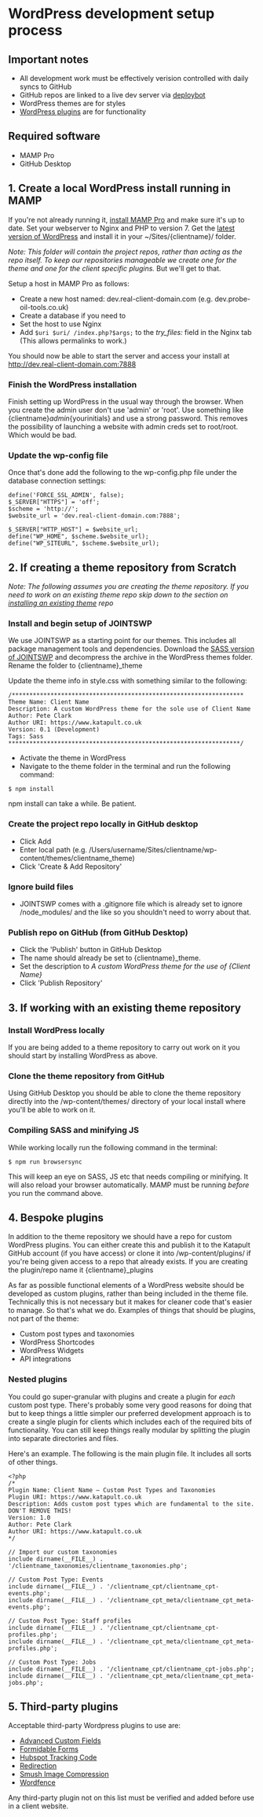 # WordPress development setup process

## Important notes

- All development work must be effectively verision controlled with daily syncs to GitHub
- GitHub repos are linked to a live dev server via [deploybot](https://github.com/katapultstudios/KatapultStandards#deploymentintegration-deploybot) 
- WordPress themes are for styles
- [WordPress plugins](#4-bespoke-plugins) are for functionality 


## Required software
- MAMP Pro
- GitHub Desktop

## 1. Create a local WordPress install running in MAMP
If you're not already running it, [install MAMP Pro](https://www.mamp.info/en/downloads/) and make sure it's up to date. Set your webserver to Nginx and PHP to version 7. Get the [latest version of WordPress](https://wordpress.org/download/) and install it in your ~/Sites/{clientname}/ folder.    

*Note: This folder will _contain_ the project repos, rather than acting as the repo itself. To keep our repositories manageable we create one for the theme and one for the _client specific_ plugins.* But we'll get to that.

Setup a host in MAMP Pro as follows: 
- Create a new host named: dev.real-client-domain.com (e.g. dev.probe-oil-tools.co.uk)
- Create a database if you need to
- Set the host to use Nginx
- Add `$uri $uri/ /index.php?$args;` to the _try_files:_ field in the Nginx tab (This allows permalinks to work.)

You should now be able to start the server and access your install at http://dev.real-client-domain.com:7888

### Finish the WordPress installation

Finish setting up WordPress in the usual way through the browser. When you create the admin user don't use 'admin' or 'root'. Use something like {clientname}_admin_{yourinitials} and use a strong password. This removes the possibility of launching a website with admin creds set to root/root. Which would be bad.

### Update the wp-config file

Once that's done add the following to the wp-config.php file under the database connection settings: 

```
define('FORCE_SSL_ADMIN', false);
$_SERVER["HTTPS"] = 'off';
$scheme = 'http://';
$website_url = 'dev.real-client-domain.com:7888';

$_SERVER["HTTP_HOST"] = $website_url;
define("WP_HOME", $scheme.$website_url);
define("WP_SITEURL", $scheme.$website_url);
```

## 2. If creating a theme repository from Scratch

*Note: The following assumes you are creating the theme repository. If you need to work on an existing theme repo skip down to the section on [installing an existing theme](#3-working-with-an-existing-theme-repository) repo*

### Install and begin setup of JOINTSWP

We use JOINTSWP as a starting point for our themes. This includes all package management tools and dependencies. Download the [SASS version of JOINTSWP](http://jointswp.com/) and decompress the archive in the WordPress themes folder. Rename the folder to {clientname}_theme

Update the theme info in style.css with something similar to the following:
```
/******************************************************************
Theme Name: Client Name
Description: A custom WordPress theme for the sole use of Client Name
Author: Pete Clark
Author URI: https://www.katapult.co.uk
Version: 0.1 (Development)
Tags: Sass
******************************************************************/
```
- Activate the theme in WordPress
- Navigate to the theme folder in the terminal and run the following command:
```
$ npm install
```
npm install can take a while. Be patient. 

### Create the project repo locally in GitHub desktop
- Click Add
- Enter local path (e.g. /Users/username/Sites/clientname/wp-content/themes/clientname_theme)
- Click 'Create & Add Repository'

### Ignore build files
- JOINTSWP comes with a .gitignore file which is already set to ignore /node_modules/ and the like so you shouldn't need to worry about that.

### Publish repo on GitHub (from GitHub Desktop)
- Click the 'Publish' button in GitHub Desktop
- The name should already be set to {clientname}_theme. 
- Set the description to _A custom WordPress theme for the use of {Client Name}_
- Click 'Publish Repository'

## 3. If working with an existing theme repository

### Install WordPress locally
If you are being added to a theme repository to carry out work on it you should start by installing WordPress as above. 

### Clone the theme repository from GitHub
Using GitHub Desktop you should be able to clone the theme repository directly into the /wp-content/themes/ directory of your local install where you'll be able to work on it. 

### Compiling SASS and minifying JS

While working locally run the following command in the terminal:
```
$ npm run browsersync
```
This will keep an eye on SASS, JS etc that needs compiling or minifying. It will also reload your browser automatically. MAMP must be running _before_ you run the command above.

## 4. Bespoke plugins

In addition to the theme repository we should have a repo for custom WordPress plugins. You can either create this and publish it to the Katapult GitHub account (if you have access) or clone it into /wp-content/plugins/ if you're being given access to a repo that already exists. If you are creating the plugin/repo name it {clientname}_plugins

As far as possible functional elements of a WordPress website should be developed as custom plugins, rather than being included in the theme file. Technically this is not necessary but it makes for cleaner code that's easier to manage. So that's what we do. Examples of things that should be plugins, not part of the theme:

- Custom post types and taxonomies
- WordPress Shortcodes
- WordPress Widgets
- API integrations

### Nested plugins

You could go super-granular with plugins and create a plugin for _each_ custom post type. There's probably some very good reasons for doing that but to keep things a little simpler our preferred development approach is to create a single plugin for clients which includes each of the required bits of functionality. You can still keep things really modular by splitting the plugin into separate directories and files.

Here's an example. The following is the main plugin file. It includes all sorts of other things.

```
<?php
/*
Plugin Name: Client Name — Custom Post Types and Taxonomies
Plugin URI: https://www.katapult.co.uk
Description: Adds custom post types which are fundamental to the site. DON'T REMOVE THIS!
Version: 1.0
Author: Pete Clark
Author URI: https://www.katapult.co.uk
*/

// Import our custom taxonomies
include dirname(__FILE__) . '/clientname_taxonomies/clientname_taxonomies.php';

// Custom Post Type: Events
include dirname(__FILE__) . '/clientname_cpt/clientname_cpt-events.php';
include dirname(__FILE__) . '/clientname_cpt_meta/clientname_cpt_meta-events.php';

// Custom Post Type: Staff profiles
include dirname(__FILE__) . '/clientname_cpt/clientname_cpt-profiles.php';
include dirname(__FILE__) . '/clientname_cpt_meta/clientname_cpt_meta-profiles.php';

// Custom Post Type: Jobs
include dirname(__FILE__) . '/clientname_cpt/clientname_cpt-jobs.php';
include dirname(__FILE__) . '/clientname_cpt_meta/clientname_cpt_meta-jobs.php';

```

## 5. Third-party plugins

Acceptable third-party Wordpress plugins to use are:
* [Advanced Custom Fields](https://www.advancedcustomfields.com/)
* [Formidable Forms](https://formidableforms.com/)
* [Hubspot Tracking Code](https://en-gb.wordpress.org/plugins/hubspot-tracking-code/)
* [Redirection](https://redirection.me/)
* [Smush Image Compression](https://wordpress.org/plugins/wp-smushit/)
* [Wordfence](https://www.wordfence.com/)

Any third-party plugin not on this list must be verified and added before use in a client website.
